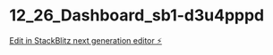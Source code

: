 # 12_26_Dashboard_sb1-d3u4pppd

[Edit in StackBlitz next generation editor ⚡️](https://stackblitz.com/~/github.com/Robertstar2000/12_26_Dashboard_sb1-d3u4pppd)